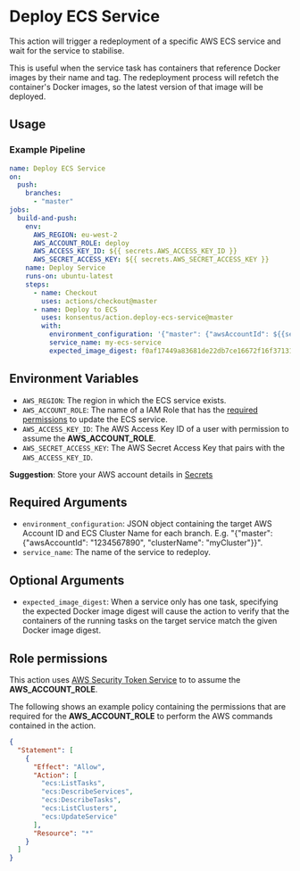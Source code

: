 # Deploy ECS Service

This action will trigger a redeployment of a specific AWS ECS service and wait for the service to stabilise.

This is useful when the service task has containers that reference Docker images by their name and tag. The redeployment process will refetch the container's Docker images, so the latest version of that image will be deployed.

## Usage

### Example Pipeline

```yaml
name: Deploy ECS Service
on:
  push:
    branches:
      - "master"
jobs:
  build-and-push:
    env:
      AWS_REGION: eu-west-2
      AWS_ACCOUNT_ROLE: deploy
      AWS_ACCESS_KEY_ID: ${{ secrets.AWS_ACCESS_KEY_ID }}
      AWS_SECRET_ACCESS_KEY: ${{ secrets.AWS_SECRET_ACCESS_KEY }}
    name: Deploy Service
    runs-on: ubuntu-latest
    steps:
      - name: Checkout
        uses: actions/checkout@master
      - name: Deploy to ECS
        uses: konsentus/action.deploy-ecs-service@master
        with:
          environment_configuration: '{"master": {"awsAccountId": ${{secrets.ECS_AWS_ACCOUNT_ID}}, "clusterName": "my-ecs-cluster"}}'
          service_name: my-ecs-service
          expected_image_digest: f0af17449a83681de22db7ce16672f16f37131bec0022371d4ace5d1854301e0
```

## Environment Variables

- `AWS_REGION`: The region in which the ECS service exists.
- `AWS_ACCOUNT_ROLE`: The name of a IAM Role that has the [required permissions](#Role-permissions) to update the ECS service.
- `AWS_ACCESS_KEY_ID`: The AWS Access Key ID of a user with permission to assume the **AWS_ACCOUNT_ROLE**.
- `AWS_SECRET_ACCESS_KEY`: The AWS Secret Access Key that pairs with the `AWS_ACCESS_KEY_ID`.

**Suggestion**: Store your AWS account details in [Secrets](https://help.github.com/en/actions/automating-your-workflow-with-github-actions/creating-and-using-encrypted-secrets)

## Required Arguments

- `environment_configuration`: JSON object containing the target AWS Account ID and ECS Cluster Name for each branch. E.g. "{\"master\": {\"awsAccountId\": \"1234567890\", \"clusterName\": \"myCluster\"}}".
- `service_name`: The name of the service to redeploy.

## Optional Arguments

- `expected_image_digest`: When a service only has one task, specifying the expected Docker image digest will cause the action to verify that the containers of the running tasks on the target service match the given Docker image digest.

## Role permissions

This action uses [AWS Security Token Service](https://docs.aws.amazon.com/STS/latest/APIReference/Welcome.html) to to assume the **AWS_ACCOUNT_ROLE**.

The following shows an example policy containing the permissions that are required for the **AWS_ACCOUNT_ROLE** to perform the AWS commands contained in the action.

```json
{
  "Statement": [
    {
      "Effect": "Allow",
      "Action": [
        "ecs:ListTasks",
        "ecs:DescribeServices",
        "ecs:DescribeTasks",
        "ecs:ListClusters",
        "ecs:UpdateService"
      ],
      "Resource": "*"
    }
  ]
}
```
